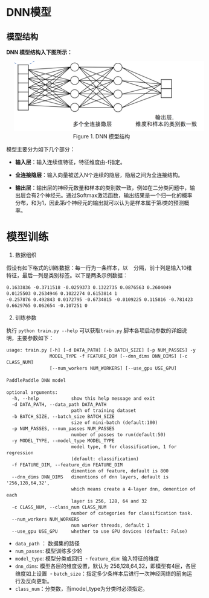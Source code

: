 # DNN模型
## 模型结构
**DNN 模型结构入下图所示：**
<p align="center">
<img src="images/DNN.png" width="620" hspace='20'/> <br/>
Figure 1. DNN 模型结构
</p>

模型主要分为如下几个部分：

- **输入层**：输入连续值特征，特征维度由-f指定。

- **全连接隐层**：输入向量被送入N个连续的隐层，隐层之间为全连接结构。

- **输出层**：输出层的神经元数量和样本的类别数一致，例如在二分类问题中，输出层会有2个神经元。通过Softmax激活函数，输出结果是一个归一化的概率分布，和为1，因此第$i$个神经元的输出就可以认为是样本属于第$i$类的预测概率。

# 模型训练

1. 数据组织

假设有如下格式的训练数据：每一行为一条样本，以 ` ` 分隔，前十列是输入10维特征，最后一列是类别标签。以下是两条示例数据：
```
0.1633836 -0.3711518 -0.0259373 0.1322735 0.0876563 0.2604049 0.0125503 0.2634946 0.1022274 0.6153814 1
-0.257876 0.492843 0.0172795 -0.6734815 -0.0109225 0.115816 -0.781423 0.6629765 0.062654 -0.107251 0
```
2. 训练参数

执行 `python train.py --help` 可以获取`train.py` 脚本各项启动参数的详细说明，主要参数如下：
```
usage: train.py [-h] [-d DATA_PATH] [-b BATCH_SIZE] [-p NUM_PASSES] -y
                MODEL_TYPE -f FEATURE_DIM [--dnn_dims DNN_DIMS] [-c CLASS_NUM]
                [--num_workers NUM_WORKERS] [--use_gpu USE_GPU]

PaddlePaddle DNN model

optional arguments:
  -h, --help            show this help message and exit
  -d DATA_PATH, --data_path DATA_PATH
                        path of training dataset
  -b BATCH_SIZE, --batch_size BATCH_SIZE
                        size of mini-batch (default:100)
  -p NUM_PASSES, --num_passes NUM_PASSES
                        number of passes to run(default:50)
  -y MODEL_TYPE, --model_type MODEL_TYPE
                        model type, 0 for classification, 1 for regression
                        (default: classification)
  -f FEATURE_DIM, --feature_dim FEATURE_DIM
                        dimention of feature, default is 800
  --dnn_dims DNN_DIMS   dimentions of dnn layers, default is '256,128,64,32',
                        which means create a 4-layer dnn, demention of each
                        layer is 256, 128, 64 and 32
  -c CLASS_NUM, --class_num CLASS_NUM
                        number of categories for classification task.
  --num_workers NUM_WORKERS
                        num worker threads, default 1
  --use_gpu USE_GPU     whether to use GPU devices (default: False)
```
  - `data_path` ： 数据集的路径
  - `num_passes`: 模型训练多少轮
  - `model_type`: 模型分类或回归
  - `feature_dim`: 输入特征的维度
  - `dnn_dims`: 模型各层的维度设置，默认为 256,128,64,32，即模型有4层，各层维度如上设置
  - `batch_size`：指定多少条样本后进行一次神经网络的前向运行及反向更新。
  - `class_num`：分类数，当model_type为分类时必须指定。
  
  
